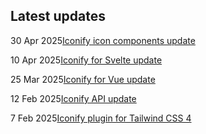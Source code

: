 <!-- DO NOT EDIT THIS COMPONENT IT IS AUTOGENERATED -->
## Latest updates

<div class="latest-news">
<p><span>30 Apr 2025</span><a href="/news/2025.html#icon-major-update">Iconify icon components update</a></p>
<p><span>10 Apr 2025</span><a href="/news/2025.html#svelte-next">Iconify for Svelte update</a></p>
<p><span>25 Mar 2025</span><a href="/news/2025.html#vue-next">Iconify for Vue update</a></p>
<p><span>12 Feb 2025</span><a href="/news/2025.html#api-311">Iconify API update</a></p>
<p><span>7 Feb 2025</span><a href="/news/2025.html#iconify-tailwind4">Iconify plugin for Tailwind CSS 4</a></p>
</div>
